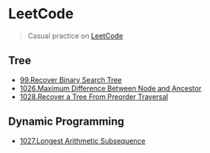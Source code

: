 # LeetCode
> Casual practice on [LeetCode](https://leetcode.com/agaetist7/)


## Tree

* [99.Recover Binary Search Tree](tree/99.md)
* [1026.Maximum Difference Between Node and Ancestor](tree/1026.md)
* [1028.Recover a Tree From Preorder Traversal](tree/1028.md)


## Dynamic Programming

* [1027.Longest Arithmetic Subsequence](dp/1027.md)